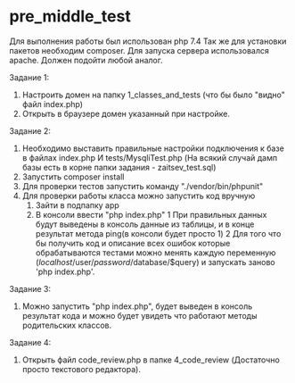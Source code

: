 # pre_middle_test

Для выполнения работы был использован php 7.4
Так же для установки пакетов необходим composer.
Для запуска сервера использовался apache. Должен подойти любой аналог.

Задание 1:
1. Настроить домен на папку 1_classes_and_tests (что бы было "видно" файл index.php)
2. Открыть в браузере домен указанный при настройке.

Задание 2:
1. Необходимо выставить правильные настройки подключения к базе в файлах index.php И tests/MysqliTest.php
	(На всякий случай дамп базы есть в корне папки задания - zaitsev_test.sql)
2. Запустить composer install
3. Для проверки тестов запустить команду "./vendor/bin/phpunit"
4. Для проверки работы класса можно запустить код вручную 
   1. Зайти в подпапку app
   2. В консоли ввести "php index.php"
	1 При правильных данных будут выведены в консоль данные из таблицы, и в конце результат метода ping(в консоли будет просто 1)
	2 Для того что бы получить код и описание всех ошибок которые обрабатываются тестами можно менять каждую переменную
		($localhost/$user/$password/$database/$query) и запускать заново 'php index.php'.

Задание 3: 
1. Можно запустить "php index.php", будет выведен в консоль результат кода и можно будет увидеть что работают методы родительских классов.

Задание 4:
1. Открыть файл code_review.php в папке 4_code_review (Достаточно просто текстового редактора).
